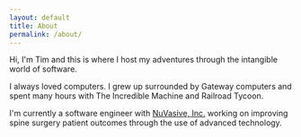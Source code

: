 ```yaml
---
layout: default
title: About
permalink: /about/
---
```


Hi, I'm Tim and this is where I host my adventures through the intangible world of software.

I always loved computers. I grew up surrounded by Gateway computers and spent many hours with The Incredible Machine and Railroad Tycoon.

I'm currently a software engineer with [NuVasive, Inc.](http://www.nuvasive.com) working on improving spine surgery patient outcomes through the use of advanced technology.
